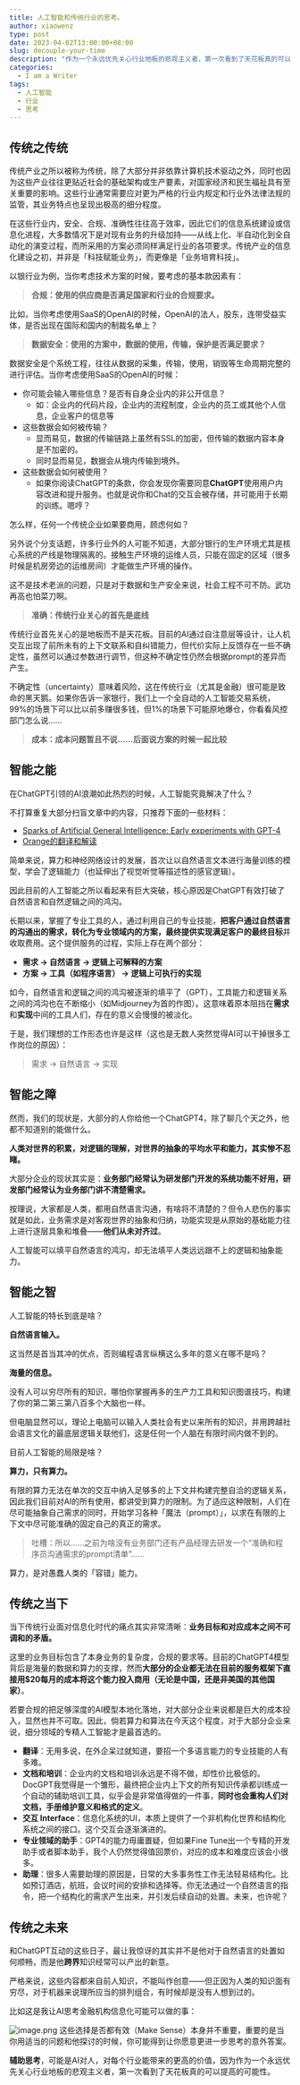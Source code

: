 ```yaml
---
title: 人工智能和传统行业的思考。
author: xiaowenz
type: post
date: 2023-04-02T13:00:00+08:00
slug: decouple-your-time
description: "作为一个永远优先关心行业地板的悲观主义者，第一次看到了天花板真的可以提高的可能性……"
categories:
  - I am a Writer
tags:
  - 人工智能
  - 行业
  - 思考
---
```


## 传统之传统

传统产业之所以被称为传统，除了大部分并非依靠计算机技术驱动之外，同时也因为这些产业往往更贴近社会的基础架构或生产要素，对国家经济和民生福祉具有至关重要的影响。这些行业通常需要应对更为严格的行业内规定和行业外法律法规的监管，其业务特点也呈现出极高的细分程度。

在这些行业内，安全、合规、准确性往往高于效率，因此它们的信息系统建设或信息化进程，大多数情况下是对现有业务的升级加持——从线上化、半自动化到全自动化的演变过程，而所采用的方案必须同样满足行业的各项要求。传统产业的信息化建设之初，并非是「科技赋能业务」，而更像是「业务培育科技」。

以银行业为例，当你考虑技术方案的时候，要考虑的基本款因素有：

> **合规：使用的供应商是否满足国家和行业的合规要求。**

比如，当你考虑使用SaaS的OpenAI的时候，OpenAI的法人，股东，连带受益实体，是否出现在国际和国内的制裁名单上？

> **数据安全：使用的方案中，数据的使用，传输，保护是否满足要求？**

数据安全是个系统工程，往往从数据的采集，传输，使用，销毁等生命周期完整的进行评估。当你考虑使用SaaS的OpenAI的时候：

- 你可能会输入哪些信息？是否有自身企业内的非公开信息？
	- 如：企业内的代码片段，企业内的流程制度，企业内的员工或其他个人信息，企业客户的信息等
- 这些数据会如何被传输？
	- 显而易见，数据的传输链路上虽然有SSL的加密，但传输的数据内容本身是不加密的。
	- 同时显而易见，数据会从境内传输到境外。
- 这些数据会如何被使用？
	- 如果你阅读ChatGPT的条款，你会发现你需要同意**ChatGPT**使用用户内容改进和提升服务。也就是说你和Chat的交互会被存储，并可能用于长期的训练。嗯哼？

怎么样，任何一个传统企业如果要商用，顾虑何如？

另外说个分支话题，许多行业外的人可能不知道，大部分银行的生产环境尤其是核心系统的产线是物理隔离的。接触生产环境的运维人员，只能在固定的区域（很多时候是机房旁边的运维房间）才能做生产环境的操作。

这不是技术老派的问题，只是对于数据和生产安全来说，社会工程不可不防。武功再高也怕菜刀啊。

> **准确：传统行业关心的首先是底线**

传统行业首先关心的是地板而不是天花板。目前的AI通过自注意层等设计，让人机交互出现了前所未有的上下文联系和自纠错能力，但代价实际上反馈存在一些不确定性，虽然可以通过参数进行调节，但这种不确定性仍然会根据prompt的差异而产生。

不确定性（uncertainty）意味着风险，这在传统行业（尤其是金融）很可能是致命的黑天鹅。如果你告诉一家银行，我们上一个全自动的人工智能交易系统，99%的场景下可以比以前多赚很多钱，但1%的场景下可能原地爆仓，你看看风控部门怎么说……

> **成本：成本问题暂且不说……后面说方案的时候一起比较**

## 智能之能

在ChatGPT引领的AI浪潮如此热烈的时候，人工智能究竟解决了什么？

不打算重复大部分扫盲文章中的内容，只推荐下面的一些材料：

- [Sparks of Artificial General Intelligence: Early experiments with GPT-4]([https://arxiv.org/pdf/2303.12712v1.pdf](https://arxiv.org/pdf/2303.12712v1.pdf))
- [Orange的翻译和解读](https://orangeblog.notion.site/GPT-4-8fc50010291d47efb92cbbd668c8c893)

简单来说，算力和神经网络设计的发展，首次让以自然语言文本进行海量训练的模型，学会了逻辑能力（也延伸出了视觉听觉等描述性的感官逻辑）。

因此目前的人工智能之所以看起来有巨大突破，核心原因是ChatGPT有效打破了自然语言和自然逻辑之间的鸿沟。

长期以来，掌握了专业工具的人，通过利用自己的专业技能，**把客户通过自然语言的沟通出的需求，转化为专业领域内的方案，最终提供实现满足客户的最终目标**并收取费用。这个提供服务的过程，实际上存在两个部分：

- **需求 -> 自然语言 -> 逻辑上可解释的方案**
- **方案 -> 工具（如程序语言） -> 逻辑上可执行的实现**

如今，自然语言和逻辑之间的鸿沟被逐渐的填平了（GPT），工具能力和逻辑关系之间的鸿沟也在不断缩小（如Midjourney为首的作图）。这意味着原本阻挡在**需求**和**实现**中间的工具人们，存在的意义会慢慢的被淡化。

于是，我们理想的工作形态也许是这样（这也是无数人突然觉得AI可以干掉很多工作岗位的原因）：

> 需求 -> 自然语言 -> 实现

## 智能之障

然而，我们的现状是，大部分的人你给他一个ChatGPT4，除了聊几个天之外，他都不知道别的能做什么。

**人类对世界的积累，对逻辑的理解，对世界的抽象的平均水平和能力，其实惨不忍睹。**

大部分企业的现状其实是：**业务部门经常认为研发部门开发的系统功能不好用，研发部门经常认为业务部门讲不清楚需求。**

按理说，大家都是人类，都用自然语言沟通，有啥将不清楚的？但令人悲伤的事实就是如此，业务需求是对客观世界的抽象和归纳，功能实现是从原始的基础能力往上进行逐层具象和堆叠——**他们从未对齐过**。

人工智能可以填平自然语言的鸿沟，却无法填平人类远远跟不上的逻辑和抽象能力。

## 智能之智

人工智能的特长到底是啥？

**自然语言输入。**

这当然是首当其冲的优点，否则编程语言纵横这么多年的意义在哪不是吗？

**海量的信息。**

没有人可以穷尽所有的知识，哪怕你掌握再多的生产力工具和知识图谱技巧，构建了你的第二第三第八百多个大脑也一样。

但电脑显然可以，理论上电脑可以输入人类社会有史以来所有的知识，并用跨越社会语言文化的最底层逻辑关联他们，这是任何一个人脑在有限时间内做不到的。

目前人工智能的局限是啥？

**算力，只有算力。**

有限的算力无法在单次的交互中纳入足够多的上下文并构建完整自洽的逻辑关系，因此我们目前对AI的所有使用，都讲受到算力的限制。为了适应这种限制，人们在尽可能抽象自己需求的同时，开始学习各种「魔法（prompt）」，以求在有限的上下文中尽可能准确的固定自己的真正的需求。

> 吐槽：所以……之前为啥没有业务部门还有产品经理去研发一个“准确和程序员沟通需求的prompt清单”……

算力，是对愚蠢人类的「容错」能力。

## 传统之当下

当下传统行业面对信息化时代的痛点其实非常清晰：**业务目标和对应成本之间不可调和的矛盾。**

这里的业务目标包含了本身业务的复杂度，合规的要求等。目前的ChatGPT4模型背后是海量的数据和算力的支撑，然而**大部分的企业都无法在目前的服务框架下直接用$20每月的成本将这个能力投入商用（无论是中国，还是非美国的其他国家）**。

若要合规的把足够深度的AI模型本地化落地，对大部分企业来说都是巨大的成本投入，显然也并不可取。因此，倘若算力和算法在今天这个程度，对于大部分企业来说，细分领域的专精人工智能才是最首选的。

- **翻译**：无用多说，在外企呆过就知道，要招一个多语言能力的专业技能的人有多难。
- **文档和培训**：企业内的文档和培训永远是不得不做，却性价比极低的。DocGPT我觉得是一个雏形，最终把企业内上下文的所有知识传承都训练成一个自动的辅助培训工具，似乎会是非常值得做的一件事，**同时也会重构人们对文档，手册维护意义和格式的定义**。
- **交互 Interface**：信息化系统的UI，本质上提供了一个非机构化世界和结构化系统之间的接口。这个交互会逐渐演进的。
- **专业领域的助手**：GPT4的能力毋庸置疑，但如果Fine Tune出一个专精的开发助手或者脚本助手，我个人仍然觉得值回票价，对应的成本和难度应该会小很多。
- **助理**：很多人需要助理的原因是，日常的大多事务性工作无法轻易结构化。比如预订酒店，航班，会议时间的安排和选择等。你无法通过一个自然语言的指令，把一个结构化的需求产生出来，并引发后续自动的处置。未来，也许呢？

## 传统之未来

和ChatGPT互动的这些日子，最让我惊讶的其实并不是他对于自然语言的处置如何顺畅，而是他**跨界**知识经常可以产出的新意。

严格来说，这些内容都来自前人知识，不能叫作创意——但正因为人类的知识面有穷尽，对于机器来说理所应当的排列组合，有时候却是没有人想到过的。

比如这是我让AI思考金融机构信息化可能可以做的事：

![image.png](https://vip2.loli.io/2023/04/03/8IPBQCuzZiwF9ln.png)
这些选择是否都有效（Make Sense）本身并不重要，重要的是当你用适当的问题和他探讨的时候，你可能得到让你愿意更进一步思考的意外答案。

**辅助思考**，可能是AI对人，对每个行业能带来的更高的价值，因为作为一个永远优先关心行业地板的悲观主义者，第一次看到了天花板真的可以提高的可能性。